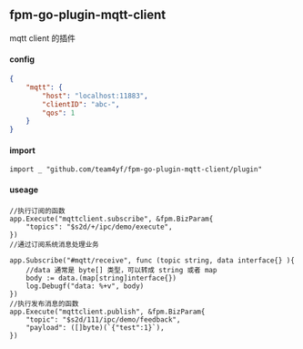 ## fpm-go-plugin-mqtt-client

mqtt client 的插件

#### config

```json
{
    "mqtt": {
        "host": "localhost:11883",
        "clientID": "abc-",
        "qos": 1
    }
}

```

#### import

` import _ "github.com/team4yf/fpm-go-plugin-mqtt-client/plugin" `

#### useage

```
//执行订阅的函数
app.Execute("mqttclient.subscribe", &fpm.BizParam{
    "topics": "$s2d/+/ipc/demo/execute",
})
//通过订阅系统消息处理业务

app.Subscribe("#mqtt/receive", func (topic string, data interface{} ){
    //data 通常是 byte[] 类型，可以转成 string 或者 map
    body := data.(map[string]interface{})
    log.Debugf("data: %+v", body)
})
//执行发布消息的函数
app.Execute("mqttclient.publish", &fpm.BizParam{
    "topic": "$s2d/111/ipc/demo/feedback",
    "payload": ([]byte)(`{"test":1}`),
})
```